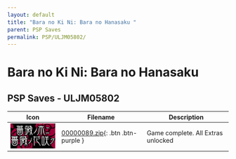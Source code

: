 ```yaml
---
layout: default
title: "Bara no Ki Ni: Bara no Hanasaku "
parent: PSP Saves
permalink: PSP/ULJM05802/
---
```

# Bara no Ki Ni: Bara no Hanasaku 

## PSP Saves - ULJM05802

| Icon | Filename | Description |
|------|----------|-------------|
| ![Bara no Ki Ni: Bara no Hanasaku ](ICON0.PNG) | [00000089.zip](00000089.zip){: .btn .btn-purple } | Game complete. All Extras unlocked |
